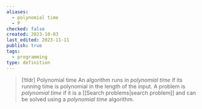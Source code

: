 ```yaml
---
aliases:
  - polynomial time
  - P
checked: false
created: 2023-10-03
last_edited: 2023-11-11
publish: true
tags:
  - programming
type: definition
---
```

> [!tldr] Polynomial time
> An algorithm runs in *polynomial time* if its running time is polynomial in the length of the input.
> A problem is *polynomial time* if it is a [[Search problems|search problem]] and can be solved using a *polynomial time* algorithm.

